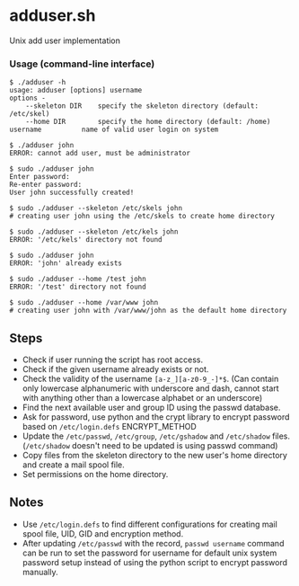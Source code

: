 # adduser.sh
Unix add user implementation

### Usage (command-line interface)
	$ ./adduser -h
	usage: adduser [options] username
	options -
    	--skeleton DIR    specify the skeleton directory (default: /etc/skel)                                                     
    	--home DIR        specify the home directory (default: /home)
	username          name of valid user login on system
	
	$ ./adduser john
	ERROR: cannot add user, must be administrator
	
	$ sudo ./adduser john
	Enter password:                                                                                                                                                                                         
	Re-enter password:                                                                                                                                                                                      
	User john successfully created!   
	
	$ sudo ./adduser --skeleton /etc/skels john
	# creating user john using the /etc/skels to create home directory
	
	$ sudo ./adduser --skeleton /etc/kels john
	ERROR: '/etc/kels' directory not found
	
	$ sudo ./adduser john
	ERROR: 'john' already exists 
	
	$ sudo ./adduser --home /test john
	ERROR: '/test' directory not found 
	
	$ sudo ./adduser --home /var/www john
	# creating user john with /var/www/john as the default home directory	
	
## Steps
- Check if user running the script has root access.
- Check if the given username already exists or not.
- Check the validity of the username `[a-z_][a-z0-9_-]*$`. (Can contain only lowercase alphanumeric with underscore and dash, cannot start with anything other than a lowercase alphabet or an underscore)
- Find the next available user and group ID using the passwd database.
- Ask for password, use python and the crypt library to encrypt password based on `/etc/login.defs` ENCRYPT_METHOD
- Update the `/etc/passwd`, `/etc/group`, `/etc/gshadow` and `/etc/shadow` files. (`/etc/shadow` doesn't need to be updated is using passwd command)
- Copy files from the skeleton directory to the new user's home directory and create a mail spool file.
- Set permissions on the home directory.

## Notes
- Use `/etc/login.defs` to find different configurations for creating mail spool file, UID, GID and encryption method.
- After updating `/etc/passwd` with the record, `passwd username` command can be run to set the password for username for default unix system password setup instead of using the python script to encrypt password manually.

